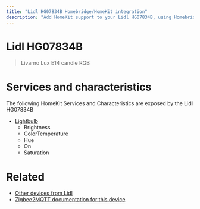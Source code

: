```yaml
---
title: "Lidl HG07834B Homebridge/HomeKit integration"
description: "Add HomeKit support to your Lidl HG07834B, using Homebridge, Zigbee2MQTT and homebridge-z2m."
---
```

<!---
This file has been GENERATED using src/docgen/docgen.ts
DO NOT EDIT THIS FILE MANUALLY!
-->
# Lidl HG07834B
> Livarno Lux E14 candle RGB


# Services and characteristics
The following HomeKit Services and Characteristics are exposed by
the Lidl HG07834B

* [Lightbulb](../../light.md)
  * Brightness
  * ColorTemperature
  * Hue
  * On
  * Saturation


# Related
* [Other devices from Lidl](../index.md#lidl)
* [Zigbee2MQTT documentation for this device](https://www.zigbee2mqtt.io/devices/HG07834B.html)